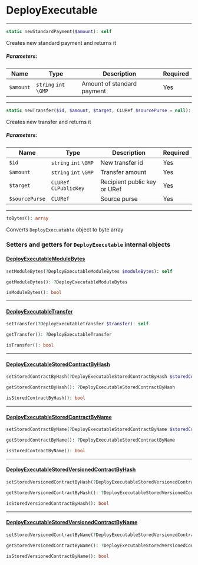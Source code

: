 # DeployExecutable

---
```php
static newStandardPayment($amount): self
```
Creates new standard payment and returns it
##### Parameters:

| Name | Type | Description | Required |
|---|---|---|---|
| `$amount`| `string` `int` `\GMP` | Amount of standard payment | Yes |

---
```php
static newTransfer($id, $amount, $target, CLURef $sourcePurse = null): self
```
Creates new transfer and returns it
##### Parameters:

| Name | Type | Description | Required |
|---|---|---|---|
| `$id`| `string` `int` `\GMP` | New transfer id | Yes |
| `$amount`| `string` `int` `\GMP` | Transfer amount | Yes |
| `$target`| `CLURef` `CLPublicKey` | Recipient public key or URef | Yes |
| `$sourcePurse`| `CLURef` | Source purse | Yes |

---
```php
toBytes(): array
```
Converts `DeployExecuatable` object to byte array

### Setters and getters for `DeployExecutable` internal objects
#### [DeployExecutableModuleBytes](DeployExecutableModuleBytes.md)
```php
setModuleBytes(?DeployExecutableModuleBytes $moduleBytes): self
```
```php
getModuleBytes(): ?DeployExecutableModuleBytes
```
```php
isModuleBytes(): bool
```

---
#### [DeployExecutableTransfer](DeployExecutableTransfer.md)
```php
setTransfer(?DeployExecutableTransfer $transfer): self
```
```php
getTransfer(): ?DeployExecutableTransfer
```
```php
isTransfer(): bool
```

---
#### [DeployExecutableStoredContractByHash](DeployExecutableStoredContractByHash.md)
```php
setStoredContractByHash(?DeployExecutableStoredContractByHash $storedContractByHash): self
```
```php
getStoredContractByHash(): ?DeployExecutableStoredContractByHash
```
```php
isStoredContractByHash(): bool
```

---
#### [DeployExecutableStoredContractByName](DeployExecutableStoredContractByName.md)
```php
setStoredContractByName(?DeployExecutableStoredContractByName $storedContractByName): self
```
```php
getStoredContractByName(): ?DeployExecutableStoredContractByName
```
```php
isStoredContractByName(): bool
```

---
#### [DeployExecutableStoredVersionedContractByHash](DeployExecutableStoredVersionedContractByHash.md)
```php
setStoredVersionedContractByHash(?DeployExecutableStoredVersionedContractByHash $storedVersionedContractByHash): self
```
```php
getStoredVersionedContractByHash(): ?DeployExecutableStoredVersionedContractByHash
```
```php
isStoredVersionedContractByHash(): bool
```

---
#### [DeployExecutableStoredVersionedContractByName](DeployExecutableStoredVersionedContractByName.md)
```php
setStoredVersionedContractByName(?DeployExecutableStoredVersionedContractByName $storedVersionedContractByName): self
```
```php
getStoredVersionedContractByName(): ?DeployExecutableStoredVersionedContractByName
```
```php
isStoredVersionedContractByName(): bool
```
